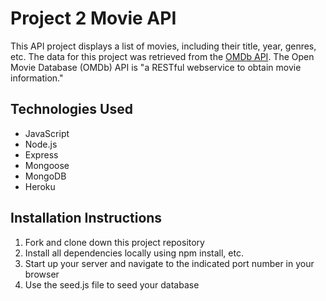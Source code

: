 # Project 2 Movie API

This API project displays a list of movies, including their title, year, genres, etc. The data for this project was retrieved from the [OMDb API](http://www.omdbapi.com/#top). The Open Movie Database (OMDb) API is "a RESTful webservice to obtain movie information."

## Technologies Used
- JavaScript
- Node.js
- Express
- Mongoose
- MongoDB
- Heroku

## Installation Instructions
1) Fork and clone down this project repository 
2) Install all dependencies locally using npm install, etc.
3) Start up your server and navigate to the indicated port number in your browser
4) Use the seed.js file to seed your database

